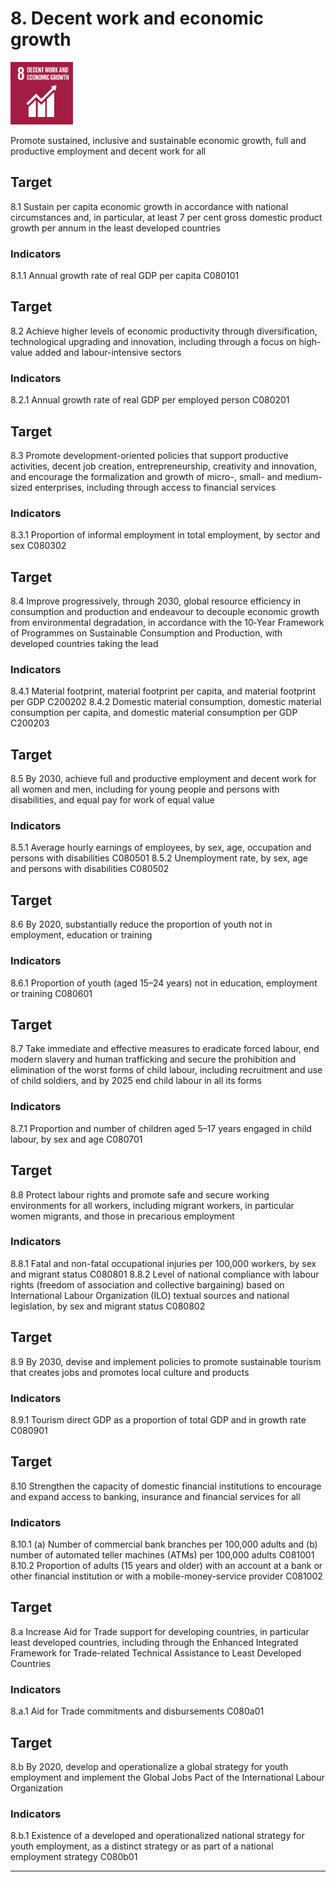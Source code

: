 # 8. Decent work and economic growth

<img src=../images/sdg-icons/E_SDG_Icons-08.jpg width=100 >

Promote sustained, inclusive and sustainable economic growth, full and productive employment and decent work for all


## Target

8.1 Sustain per capita economic growth in accordance with national circumstances and, in particular, at least 7 per cent gross domestic product growth per annum in the least developed countries

### Indicators

8.1.1 Annual growth rate of real GDP per capita C080101

## Target

8.2 Achieve higher levels of economic productivity through diversification, technological upgrading and innovation, including through a focus on high-value added and labour-intensive sectors

### Indicators

8.2.1 Annual growth rate of real GDP per employed person C080201

## Target

8.3 Promote development-oriented policies that support productive activities, decent job creation, entrepreneurship, creativity and innovation, and encourage the formalization and growth of micro-, small- and medium-sized enterprises, including through access to financial services

### Indicators

8.3.1 Proportion of informal employment in total employment, by sector and sex C080302

## Target

8.4 Improve progressively, through 2030, global resource efficiency in consumption and production and endeavour to decouple economic growth from environmental degradation, in accordance with the 10‑Year Framework of Programmes on Sustainable Consumption and Production, with developed countries taking the lead

### Indicators

8.4.1 Material footprint, material footprint per capita, and material footprint per GDP C200202
8.4.2 Domestic material consumption, domestic material consumption per capita, and domestic material consumption per GDP C200203

## Target

8.5 By 2030, achieve full and productive employment and decent work for all women and men, including for young people and persons with disabilities, and equal pay for work of equal value

### Indicators

8.5.1 Average hourly earnings of employees, by sex, age, occupation and persons with disabilities C080501
8.5.2 Unemployment rate, by sex, age and persons with disabilities C080502

## Target

8.6 By 2020, substantially reduce the proportion of youth not in employment, education or training

### Indicators

8.6.1 Proportion of youth (aged 15–24 years) not in education, employment or training C080601

## Target

8.7 Take immediate and effective measures to eradicate forced labour, end modern slavery and human trafficking and secure the prohibition and elimination of the worst forms of child labour, including recruitment and use of child soldiers, and by 2025 end child labour in all its forms

### Indicators

8.7.1 Proportion and number of children aged 5–17 years engaged in child labour, by sex and age C080701

## Target

8.8 Protect labour rights and promote safe and secure working environments for all workers, including migrant workers, in particular women migrants, and those in precarious employment

### Indicators

8.8.1 Fatal and non-fatal occupational injuries per 100,000 workers, by sex and migrant status C080801
8.8.2 Level of national compliance with labour rights (freedom of association and collective bargaining) based on International Labour Organization (ILO) textual sources and national legislation, by sex and migrant status C080802

## Target

8.9 By 2030, devise and implement policies to promote sustainable tourism that creates jobs and promotes local culture and products

### Indicators

8.9.1 Tourism direct GDP as a proportion of total GDP and in growth rate C080901

## Target

8.10 Strengthen the capacity of domestic financial institutions to encourage and expand access to banking, insurance and financial services for all

### Indicators

8.10.1 (a) Number of commercial bank branches per 100,000 adults and (b) number of automated teller machines (ATMs) per 100,000 adults C081001
8.10.2 Proportion of adults (15 years and older) with an account at a bank or other financial institution or with a mobile-money-service provider C081002

## Target

8.a Increase Aid for Trade support for developing countries, in particular least developed countries, including through the Enhanced Integrated Framework for Trade-related Technical Assistance to Least Developed Countries

### Indicators

8.a.1 Aid for Trade commitments and disbursements C080a01

## Target

8.b By 2020, develop and operationalize a global strategy for youth employment and implement the Global Jobs Pact of the International Labour Organization

### Indicators

8.b.1 Existence of a developed and operationalized national strategy for youth employment, as a distinct strategy or as part of a national employment strategy C080b01

***
